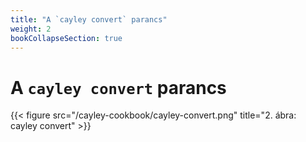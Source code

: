 ```yaml
---
title: "A `cayley convert` parancs"
weight: 2
bookCollapseSection: true
---
```


# A `cayley convert` parancs
{{< figure src="/cayley-cookbook/cayley-convert.png" title="2. ábra: cayley convert" >}}

